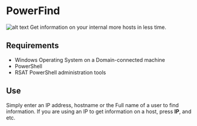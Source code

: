 # PowerFind
![alt text](https://imgur.com/tuNJtdC.png "PowerFind")
Get information on your internal more hosts in less time.

## Requirements
- Windows Operating System on a Domain-connected machine
- PowerShell
- RSAT PowerShell administration tools

## Use
Simply enter an IP address, hostname or the Full name of a user to find information.
If you are using an IP to get information on a host, press **IP**, and etc.
